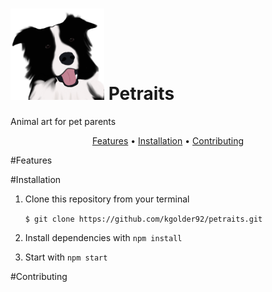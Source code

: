 <h1> 
  <img src="public/logo.png" alt="petraits" width="150">
  Petraits
</h1>
Animal art for pet parents

<p align="center">
  <a href="#features">Features</a> •
  <a href="#installation">Installation</a> •
  <a href="#contributing">Contributing</a>
</p>

#Features

#Installation
1. Clone this repository from your terminal

   `$ git clone https://github.com/kgolder92/petraits.git`

2. Install dependencies with `npm install`

3. Start with `npm start`

#Contributing
